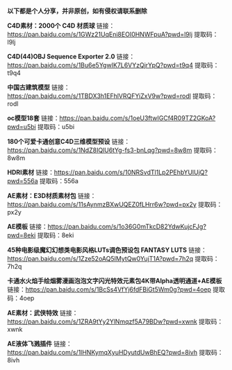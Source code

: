 **以下都是个人分享，并非原创，如有侵权请联系删除**

**C4D素材：2000个 C4D 材质球**
链接：https://pan.baidu.com/s/1GWz21UqEni8EOI0HNWFpuA?pwd=l9lj 提取码：l9lj

**C4D(44)OBJ Sequence Exporter 2.0**
链接：https://pan.baidu.com/s/1Bu6e5YgwIK7L6VYzQjrYpQ?pwd=t9q4 提取码：t9q4 

**中国古建筑模型**
链接：https://pan.baidu.com/s/1TBDX3h1EFhlVRQFYiZxV9w?pwd=rodl 提取码：rodl 

**oc模型18套**
链接：https://pan.baidu.com/s/1oeU3ftwIGCf4R09TZ2GKoA?pwd=u5bi 提取码：u5bi 

**180个可爱卡通创意C4D三维模型预设**
链接：https://pan.baidu.com/s/1NdZ8IQlU6tYg-fs3-bnLqg?pwd=8w8m 提取码：8w8m 

**HDRI素材**
链接：https://pan.baidu.com/s/10NRSvdTl1Lp2PEhbYUlUjQ?pwd=556a 提取码：556a

**AE素材：E3D材质素材包**
链接：https://pan.baidu.com/s/11sAynmzBXwUQEZ0fLHrr6w?pwd=px2y 提取码：px2y

**AE模板**
链接：https://pan.baidu.com/s/1o36G0mTkcD82YdwKujcFJg?pwd=8eki 提取码：8eki 

**45种电影级魔幻幻想类电影风格LUTs调色预设包 FANTASY LUTS**
链接：https://pan.baidu.com/s/1Zze52oAQ5IMytQw0YujT1A?pwd=7h2q 提取码：7h2q 

**卡通水火焰手绘烟雾漫画泡泡文字闪光特效元素包4K带Alpha透明通道+AE模板**
链接：https://pan.baidu.com/s/1BcSs4VfYj6fdFBiGt5Wm0g?pwd=4oep 提取码：4oep 

**AE素材：武侠特效**
链接：https://pan.baidu.com/s/1ZRA9tYy2YlNmqzf5A79BDw?pwd=xwnk 提取码：xwnk 

**AE液体飞溅插件**
链接：https://pan.baidu.com/s/1lHNKymqXyuHDyutdUwBhEQ?pwd=8ivh 提取码：8ivh 





